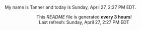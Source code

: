 My name is Tanner and today is Sunday, April 27, 2:27 PM EDT.

<p align="center">This <i>README</i> file is generated <b>every 3 hours</b>!</br>Last refresh: Sunday, April 27, 2:27 PM EDT<br /></p>
